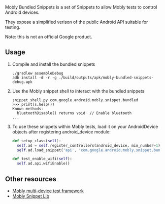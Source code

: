 Mobly Bundled Snippets is a set of Snippets to allow Mobly tests to control
Android devices.

They expose a simplified verison of the public Android API suitable for testing.

Note: this is not an official Google product.


## Usage

1.  Compile and install the bundled snippets

        ./gradlew assembleDebug
        adb install -d -r -g ./build/outputs/apk/mobly-bundled-snippets-debug.apk

1.  Use the Mobly snippet shell to interact with the bundled snippets

        snippet_shell.py com.google.android.mobly.snippet.bundled
        >>> print(s.help())
        Known methods:
          bluetoothDisable() returns void  // Enable bluetooth
        ...

1.  To use these snippets within Mobly tests, load it on your AndroidDevice objects
    after registering android_device module:

    ```python
    def setup_class(self):
      self.ad = self.register_controllers(android_device, min_number=1)[0]
      self.ad.load_snippet('api', 'com.google.android.mobly.snippet.bundled')

    def test_enable_wifi(self):
      self.ad.api.wifiEnable()
    ```


## Other resources

  * [Mobly multi-device test framework](http://github.com/google/mobly)
  * [Mobly Snippet Lib](http://github.com/google/mobly-snippet-lib)
